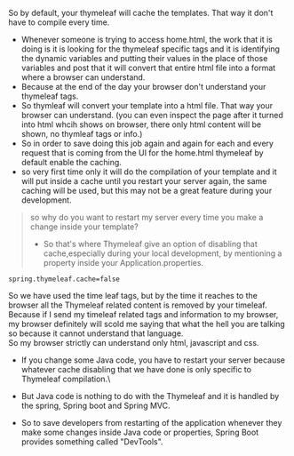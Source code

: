 So by default, your thymeleaf will cache the templates.
That way it don't have to compile every time.
* Whenever someone is trying to access home.html, the work that it is doing is it is looking for the
thymeleaf specific tags and it is identifying the dynamic variables and putting their values in the
place of those variables and post that it will convert that entire html file into a format where a browser
can understand.
* Because at the end of the day your browser don't understand your thymeleaf tags.
*  So thymleaf will convert your template into a html file.
That way your browser can understand. (you can even inspect the page after it turned into html whcih shows on browser, there only html content will be shown, no thymleaf tags or info.)
* So in order to save doing this job again and again for each and every request that is coming from the
UI for the home.html thymeleaf by default enable the caching.
* so very first time only it will do
the compilation of your template and it will put inside a cache until you restart your server
again, the same caching will be used, but this may not be a great feature during your development.

> so why do you want to restart my server every time you make a change inside your template?
>* So that's where Thymeleaf give an option of disabling that cache,especially during your local development,
by mentioning a property inside your Application.properties.
 ```
spring.thymeleaf.cache=false
```

So we have used the time leaf tags, but by the time it reaches to the browser all the Thymeleaf related
content is removed by your timeleaf.\
Because if I send my timeleaf related tags and information to my browser, my browser definitely will
scold me saying that what the hell you are talking so because it cannot understand that language.\
So my browser strictly can understand only html, javascript and css.

* If you change some Java code, you have to restart your server because whatever cache disabling that
we have done is only specific to Thymeleaf compilation.\

* But Java code is nothing to do with the Thymeleaf and it is handled by the spring, Spring boot and
Spring MVC.

* So to save developers from restarting of the application whenever they make some changes inside Java
code or properties, Spring Boot provides something called "DevTools".